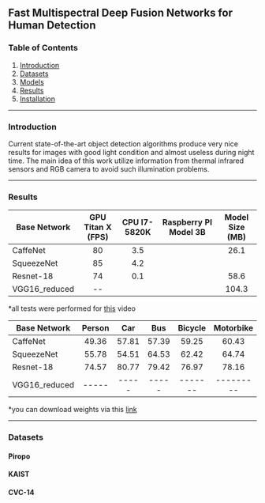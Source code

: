 ## Fast Multispectral Deep Fusion Networks for Human Detection

### Table of Contents
1. [Introduction](#introduction)
2. [Datasets](#datasets)
3. [Models](#models)
4. [Results](#results)
5. [Installation](#installation)

------
### Introduction


Current state-of-the-art object detection algorithms produce very nice results for images with good light condition and almost useless during night time. The main idea of this work utilize information from thermal infrared sensors and RGB camera to avoid such illumination problems. 

------
### Results

| Base Network  | GPU Titan X (FPS)  | CPU I7-5820K  | Raspberry PI Model 3B| Model Size (MB)|
| ------------- | :----------: | :-------------------: | :------------: | :--:  |
| CaffeNet      | 80           |      3.5              |                | 26.1  |
| SqueezeNet    | 85           |      4.2              |                |       |
| Resnet-18     | 74           |      0.1              |                | 58.6  |
| VGG16_reduced | --           |                       |                | 104.3 |

*all tests were performed for [this](https://www.youtube.com/watch?v=h0qhZK0eGZY) video



|Base Network                       | Person | Car  | Bus | Bicycle | Motorbike | Train | Aeroplane | AP |
| --------------------------------- | :----: | :--: | :---: | :---: | :---: | :---: | :---: | :---: |
|CaffeNet                           | 49.36 | 57.81 | 57.39 | 59.25 | 60.43 | 62.19 | 52.62 | 44.61 |
|SqueezeNet                         | 55.78 | 54.51 | 64.53 | 62.42 | 64.74 | 68.59 | 56.25 | 51.50 |
|Resnet-18                          | 74.57 | 80.77 | 79.42 | 76.97 | 78.16 | 79.20 | 71.18 | 68.37 |
|VGG16_reduced                      | ----- | ----- | ----- |-------|---------|-----  |---------|------|

*you can download weights via this [link](https://goo.gl/Uwyom7) 

------
### Datasets

#### Piropo

#### KAIST
#### CVC-14

